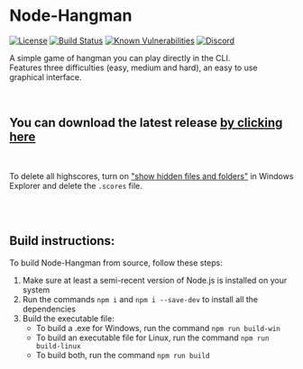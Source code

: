 # Node-Hangman
[![License](https://img.shields.io/github/license/Sv443/Node-Hangman)](https://sv443.net/LICENSE)
[![Build Status](https://github.com/Sv443/Node-Hangman/workflows/build/badge.svg)](https://github.com/Sv443/JokeAPI/actions)
[![Known Vulnerabilities](https://snyk.io/test/github/Sv443/Node-Hangman/badge.svg)](https://snyk.io/test/github/Sv443/Node-Hangman)
[![Discord](https://img.shields.io/discord/565933531214118942)](https://sv443.net/discord)  

A simple game of hangman you can play directly in the CLI.  
Features three difficulties (easy, medium and hard), an easy to use graphical interface.

<br>

## You can download the latest release [by clicking here](https://github.com/Sv443/Node-Hangman/releases)

<br>

To delete all highscores, turn on ["show hidden files and folders"](https://www.howtogeek.com/howto/windows-vista/show-hidden-files-and-folders-in-windows-vista/) in Windows Explorer and delete the `.scores` file.

<br><br>

## Build instructions:
To build Node-Hangman from source, follow these steps:
1. Make sure at least a semi-recent version of Node.js is installed on your system
2. Run the commands `npm i` and `npm i --save-dev` to install all the dependencies
3. Build the executable file:
    - To build a .exe for Windows, run the command `npm run build-win`
    - To build an executable file for Linux, run the command `npm run build-linux`
    - To build both, run the command `npm run build`